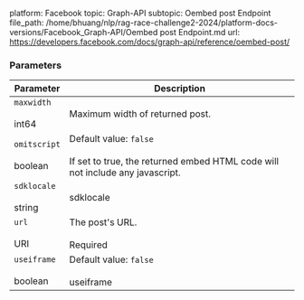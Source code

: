 platform: Facebook
topic: Graph-API
subtopic: Oembed post Endpoint
file_path: /home/bhuang/nlp/rag-race-challenge2-2024/platform-docs-versions/Facebook_Graph-API/Oembed post Endpoint.md
url: https://developers.facebook.com/docs/graph-api/reference/oembed-post/

### Parameters

| Parameter | Description |
| --- | --- |
| `maxwidth`<br><br>int64 | Maximum width of returned post. |
| `omitscript`<br><br>boolean | Default value: `false`<br><br>If set to true, the returned embed HTML code will not include any javascript. |
| `sdklocale`<br><br>string | sdklocale |
| `url`<br><br>URI | The post's URL.<br><br>Required |
| `useiframe`<br><br>boolean | Default value: `false`<br><br>useiframe |